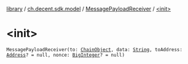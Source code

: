 [library](../../index.md) / [ch.decent.sdk.model](../index.md) / [MessagePayloadReceiver](index.md) / [&lt;init&gt;](./-init-.md)

# &lt;init&gt;

`MessagePayloadReceiver(to: `[`ChainObject`](../-chain-object/index.md)`, data: `[`String`](https://kotlinlang.org/api/latest/jvm/stdlib/kotlin/-string/index.html)`, toAddress: `[`Address`](../../ch.decent.sdk.crypto/-address/index.md)`? = null, nonce: `[`BigInteger`](http://docs.oracle.com/javase/6/docs/api/java/math/BigInteger.html)`? = null)`